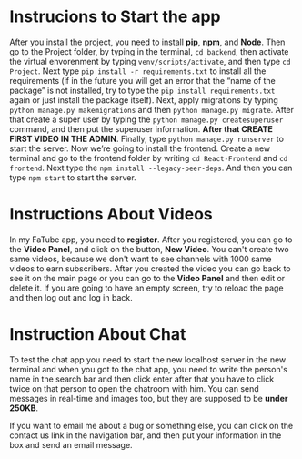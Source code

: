 # Instrucions to Start the app

After you install the project, you need to install **pip**, **npm**, and **Node**. Then go to the Project folder, by typing in the terminal, ```cd backend```, then activate the virtual envorenment by typing ```venv/scripts/activate```, and then type ```cd Project```. Next type ```pip install -r requirements.txt``` to install all the requirements (if in the future you will get an error that the “name of the package” is not installed, try to type the ```pip install requirements.txt``` again or just install the package itself). Next, apply migrations by typing ```python manage.py makemigrations``` and then ```python manage.py migrate```. After that create a super user by typing the ```python manage.py createsuperuser``` command, and then put the superuser information. **After that CREATE FIRST VIDEO IN THE ADMIN**. Finally, type ```python manage.py runserver``` to start the server. Now we’re going to install the frontend. Create a new terminal and go to the frontend folder by writing ```cd React-Frontend``` and ```cd frontend```. Next type the ```npm install --legacy-peer-deps```. And then you can type ```npm start``` to start the server.

# Instructions About Videos

In my FaTube app, you need to **register**. After you registered, you can go to the **Video Panel**, and click on the button, **New Video**. You can't create two same videos, because we don't want to see channels with 1000 same videos to earn subscribers. After you created the video you can go back to see it on the main page or you can go to the **Video Panel** and then edit or delete it. If you are going to have an empty screen, try to reload the page and then log out and log in back.

# Instruction About Chat

To test the chat app you need to start the new localhost server in the new terminal and when you got to the chat app, you need to write the person's name in the search bar and then click enter after that you have to click twice on that person to open the chatroom with him. You can send messages in real-time and images too, but they are supposed to be **under 250KB**.

If you want to email me about a bug or something else, you can click on the contact us link in the navigation bar, and then put your information in the box and send an email message.


